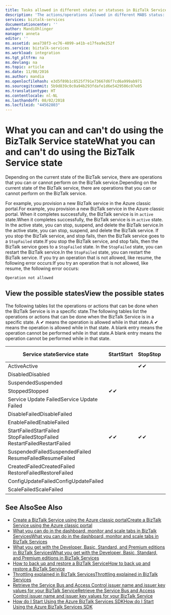 ```yaml
---
title: Tasks allowed in different states or statuses in BizTalk Services | Microsoft Docs
description: 'The actions/operations allowed in different MABS status: stop, start, restart, suspend, resume, delete, scale, update configuration, and backing up'
services: biztalk-services
documentationcenter: ''
author: MandiOhlinger
manager: anneta
editor: ''
ms.assetid: aea738f3-ec76-4099-a41b-e17fea9e252f
ms.service: biztalk-services
ms.workload: integration
ms.tgt_pltfrm: na
ms.devlang: na
ms.topic: article
ms.date: 11/08/2016
ms.author: mandia
ms.openlocfilehash: e3d5f89b1c8525f791e73667d6f7cd6a999ab971
ms.sourcegitcommit: 5b9d839c0c0a94b293fdafe1d6e5429506c07e05
ms.translationtype: HT
ms.contentlocale: nl-NL
ms.lasthandoff: 08/02/2018
ms.locfileid: "44562803"
---
```

# <a name="what-you-can-and-cant-do-using-the-biztalk-service-state"></a><span data-ttu-id="9886e-103">What you can and can't do using the BizTalk Service state</span><span class="sxs-lookup"><span data-stu-id="9886e-103">What you can and can't do using the BizTalk Service state</span></span>
<span data-ttu-id="9886e-104">Depending on the current state of the BizTalk service, there are operations that you can or cannot perform on the BizTalk service.</span><span class="sxs-lookup"><span data-stu-id="9886e-104">Depending on the current state of the BizTalk service, there are operations that you can or cannot perform on the BizTalk service.</span></span>

<span data-ttu-id="9886e-105">For example, you provision a new BizTalk service in the Azure classic portal.</span><span class="sxs-lookup"><span data-stu-id="9886e-105">For example, you provision a new BizTalk service in the Azure classic portal.</span></span> <span data-ttu-id="9886e-106">When it completes successfully, the BizTalk service is in `active` state.</span><span class="sxs-lookup"><span data-stu-id="9886e-106">When it completes successfully, the BizTalk service is in `active` state.</span></span> <span data-ttu-id="9886e-107">In the active state, you can stop, suspend, and delete the BizTalk service.</span><span class="sxs-lookup"><span data-stu-id="9886e-107">In the active state, you can stop, suspend, and delete the BizTalk service.</span></span> <span data-ttu-id="9886e-108">If you stop the BizTalk service, and stop fails, then the BizTalk service goes to a `StopFailed` state.</span><span class="sxs-lookup"><span data-stu-id="9886e-108">If you stop the BizTalk service, and stop fails, then the BizTalk service goes to a `StopFailed` state.</span></span> <span data-ttu-id="9886e-109">In the `StopFailed` state, you can restart the BizTalk service.</span><span class="sxs-lookup"><span data-stu-id="9886e-109">In the `StopFailed` state, you can restart the BizTalk service.</span></span> <span data-ttu-id="9886e-110">If you try an operation that is not allowed, like resume, the following error occurs:</span><span class="sxs-lookup"><span data-stu-id="9886e-110">If you try an operation that is not allowed, like resume, the following error occurs:</span></span>

`Operation not allowed`

## <a name="view-the-possible-states"></a><span data-ttu-id="9886e-111">View the possible states</span><span class="sxs-lookup"><span data-stu-id="9886e-111">View the possible states</span></span>

<span data-ttu-id="9886e-112">The following tables list the operations or actions that can be done when the BizTalk Service is in a specific state.</span><span class="sxs-lookup"><span data-stu-id="9886e-112">The following tables list the operations or actions that can be done when the BizTalk Service is in a specific state.</span></span> <span data-ttu-id="9886e-113">A ✔ means the operation is allowed while in that state.</span><span class="sxs-lookup"><span data-stu-id="9886e-113">A ✔ means the operation is allowed while in that state.</span></span> <span data-ttu-id="9886e-114">A blank entry means the operation cannot be performed while in that state.</span><span class="sxs-lookup"><span data-stu-id="9886e-114">A blank entry means the operation cannot be performed while in that state.</span></span>

| <span data-ttu-id="9886e-115">Service state</span><span class="sxs-lookup"><span data-stu-id="9886e-115">Service state</span></span> | <span data-ttu-id="9886e-116">Start</span><span class="sxs-lookup"><span data-stu-id="9886e-116">Start</span></span> | <span data-ttu-id="9886e-117">Stop</span><span class="sxs-lookup"><span data-stu-id="9886e-117">Stop</span></span> | <span data-ttu-id="9886e-118">Restart</span><span class="sxs-lookup"><span data-stu-id="9886e-118">Restart</span></span> | <span data-ttu-id="9886e-119">Suspend</span><span class="sxs-lookup"><span data-stu-id="9886e-119">Suspend</span></span> | <span data-ttu-id="9886e-120">Resume</span><span class="sxs-lookup"><span data-stu-id="9886e-120">Resume</span></span> | <span data-ttu-id="9886e-121">Delete</span><span class="sxs-lookup"><span data-stu-id="9886e-121">Delete</span></span> | <span data-ttu-id="9886e-122">Scale</span><span class="sxs-lookup"><span data-stu-id="9886e-122">Scale</span></span> | <span data-ttu-id="9886e-123">Update</span><span class="sxs-lookup"><span data-stu-id="9886e-123">Update</span></span> <br/> <span data-ttu-id="9886e-124">Configuration</span><span class="sxs-lookup"><span data-stu-id="9886e-124">Configuration</span></span> | <span data-ttu-id="9886e-125">Backup</span><span class="sxs-lookup"><span data-stu-id="9886e-125">Backup</span></span> |
| --- | --- | --- | --- | --- | --- | --- |--- | --- | --- |
| <span data-ttu-id="9886e-126">Active</span><span class="sxs-lookup"><span data-stu-id="9886e-126">Active</span></span> |  | <span data-ttu-id="9886e-127">✔</span><span class="sxs-lookup"><span data-stu-id="9886e-127">✔</span></span> | <span data-ttu-id="9886e-128">✔</span><span class="sxs-lookup"><span data-stu-id="9886e-128">✔</span></span> | <span data-ttu-id="9886e-129">✔</span><span class="sxs-lookup"><span data-stu-id="9886e-129">✔</span></span> |  | <span data-ttu-id="9886e-130">✔</span><span class="sxs-lookup"><span data-stu-id="9886e-130">✔</span></span> |<span data-ttu-id="9886e-131">✔</span><span class="sxs-lookup"><span data-stu-id="9886e-131">✔</span></span> |<span data-ttu-id="9886e-132">✔</span><span class="sxs-lookup"><span data-stu-id="9886e-132">✔</span></span> |<span data-ttu-id="9886e-133">✔</span><span class="sxs-lookup"><span data-stu-id="9886e-133">✔</span></span> |
| <span data-ttu-id="9886e-134">Disabled</span><span class="sxs-lookup"><span data-stu-id="9886e-134">Disabled</span></span> |  |  |  |  |  | <span data-ttu-id="9886e-135">✔</span><span class="sxs-lookup"><span data-stu-id="9886e-135">✔</span></span> | |  |  | 
| <span data-ttu-id="9886e-136">Suspended</span><span class="sxs-lookup"><span data-stu-id="9886e-136">Suspended</span></span> |  |  |  |  | <span data-ttu-id="9886e-137">✔</span><span class="sxs-lookup"><span data-stu-id="9886e-137">✔</span></span> | <span data-ttu-id="9886e-138">✔</span><span class="sxs-lookup"><span data-stu-id="9886e-138">✔</span></span> | |  | <span data-ttu-id="9886e-139">✔</span><span class="sxs-lookup"><span data-stu-id="9886e-139">✔</span></span> |
| <span data-ttu-id="9886e-140">Stopped</span><span class="sxs-lookup"><span data-stu-id="9886e-140">Stopped</span></span> | <span data-ttu-id="9886e-141">✔</span><span class="sxs-lookup"><span data-stu-id="9886e-141">✔</span></span> |  | <span data-ttu-id="9886e-142">✔</span><span class="sxs-lookup"><span data-stu-id="9886e-142">✔</span></span> |  |  | <span data-ttu-id="9886e-143">✔</span><span class="sxs-lookup"><span data-stu-id="9886e-143">✔</span></span> | |  | <span data-ttu-id="9886e-144">✔</span><span class="sxs-lookup"><span data-stu-id="9886e-144">✔</span></span> |
| <span data-ttu-id="9886e-145">Service Update Failed</span><span class="sxs-lookup"><span data-stu-id="9886e-145">Service Update Failed</span></span> |  |  |  |  |  | <span data-ttu-id="9886e-146">✔</span><span class="sxs-lookup"><span data-stu-id="9886e-146">✔</span></span> | |  |  | 
| <span data-ttu-id="9886e-147">DisableFailed</span><span class="sxs-lookup"><span data-stu-id="9886e-147">DisableFailed</span></span> |  |  |  |  |  | <span data-ttu-id="9886e-148">✔</span><span class="sxs-lookup"><span data-stu-id="9886e-148">✔</span></span> | |  |  | 
| <span data-ttu-id="9886e-149">EnableFailed</span><span class="sxs-lookup"><span data-stu-id="9886e-149">EnableFailed</span></span> |  |  |  |  |  | <span data-ttu-id="9886e-150">✔</span><span class="sxs-lookup"><span data-stu-id="9886e-150">✔</span></span> | |  |  | 
| <span data-ttu-id="9886e-151">StartFailed</span><span class="sxs-lookup"><span data-stu-id="9886e-151">StartFailed</span></span> <br/> <span data-ttu-id="9886e-152">StopFailed</span><span class="sxs-lookup"><span data-stu-id="9886e-152">StopFailed</span></span> <br/> <span data-ttu-id="9886e-153">RestartFailed</span><span class="sxs-lookup"><span data-stu-id="9886e-153">RestartFailed</span></span> | <span data-ttu-id="9886e-154">✔</span><span class="sxs-lookup"><span data-stu-id="9886e-154">✔</span></span> | <span data-ttu-id="9886e-155">✔</span><span class="sxs-lookup"><span data-stu-id="9886e-155">✔</span></span> | <span data-ttu-id="9886e-156">✔</span><span class="sxs-lookup"><span data-stu-id="9886e-156">✔</span></span> |  |  | <span data-ttu-id="9886e-157">✔</span><span class="sxs-lookup"><span data-stu-id="9886e-157">✔</span></span> | | <span data-ttu-id="9886e-158">✔</span><span class="sxs-lookup"><span data-stu-id="9886e-158">✔</span></span> | |
| <span data-ttu-id="9886e-159">SuspendedFailed</span><span class="sxs-lookup"><span data-stu-id="9886e-159">SuspendedFailed</span></span> <br/> <span data-ttu-id="9886e-160">ResumeFailed</span><span class="sxs-lookup"><span data-stu-id="9886e-160">ResumeFailed</span></span>|  |  |  | <span data-ttu-id="9886e-161">✔</span><span class="sxs-lookup"><span data-stu-id="9886e-161">✔</span></span> | <span data-ttu-id="9886e-162">✔</span><span class="sxs-lookup"><span data-stu-id="9886e-162">✔</span></span> | <span data-ttu-id="9886e-163">✔</span><span class="sxs-lookup"><span data-stu-id="9886e-163">✔</span></span> | |  |  | 
| <span data-ttu-id="9886e-164">CreatedFailed</span><span class="sxs-lookup"><span data-stu-id="9886e-164">CreatedFailed</span></span> <br/> <span data-ttu-id="9886e-165">RestoreFailed</span><span class="sxs-lookup"><span data-stu-id="9886e-165">RestoreFailed</span></span> |  |  |  |  |  | <span data-ttu-id="9886e-166">✔</span><span class="sxs-lookup"><span data-stu-id="9886e-166">✔</span></span> | |  |  | 
| <span data-ttu-id="9886e-167">ConfigUpdateFailed</span><span class="sxs-lookup"><span data-stu-id="9886e-167">ConfigUpdateFailed</span></span>  |  |  | <span data-ttu-id="9886e-168">✔</span><span class="sxs-lookup"><span data-stu-id="9886e-168">✔</span></span> |  |  | <span data-ttu-id="9886e-169">✔</span><span class="sxs-lookup"><span data-stu-id="9886e-169">✔</span></span> | |<span data-ttu-id="9886e-170">✔</span><span class="sxs-lookup"><span data-stu-id="9886e-170">✔</span></span> | |
| <span data-ttu-id="9886e-171">ScaleFailed</span><span class="sxs-lookup"><span data-stu-id="9886e-171">ScaleFailed</span></span> |  |  |  |  |  | <span data-ttu-id="9886e-172">✔</span><span class="sxs-lookup"><span data-stu-id="9886e-172">✔</span></span> |<span data-ttu-id="9886e-173">✔</span><span class="sxs-lookup"><span data-stu-id="9886e-173">✔</span></span> | |  |  | 



## <a name="see-also"></a><span data-ttu-id="9886e-174">See Also</span><span class="sxs-lookup"><span data-stu-id="9886e-174">See Also</span></span>
* [<span data-ttu-id="9886e-175">Create a BizTalk Service using the Azure classic portal</span><span class="sxs-lookup"><span data-stu-id="9886e-175">Create a BizTalk Service using the Azure classic portal</span></span>](http://go.microsoft.com/fwlink/p/?LinkID=302280)<br/>
* [<span data-ttu-id="9886e-176">What you can do in the dashboard, monitor and scale tabs in BizTalk Services</span><span class="sxs-lookup"><span data-stu-id="9886e-176">What you can do in the dashboard, monitor and scale tabs in BizTalk Services</span></span>](http://go.microsoft.com/fwlink/p/?LinkID=302281)<br/>
* [<span data-ttu-id="9886e-177">What you get with the Developer, Basic, Standard, and Premium editions in BizTalk Services</span><span class="sxs-lookup"><span data-stu-id="9886e-177">What you get with the Developer, Basic, Standard, and Premium editions in BizTalk Services</span></span>](http://go.microsoft.com/fwlink/p/?LinkID=302279)<br/>
* [<span data-ttu-id="9886e-178">How to back up and restore a BizTalk Service</span><span class="sxs-lookup"><span data-stu-id="9886e-178">How to back up and restore a BizTalk Service</span></span>](http://go.microsoft.com/fwlink/p/?LinkID=329873)<br/>
* [<span data-ttu-id="9886e-179">Throttling explained in BizTalk Services</span><span class="sxs-lookup"><span data-stu-id="9886e-179">Throttling explained in BizTalk Services</span></span>](http://go.microsoft.com/fwlink/p/?LinkID=302282)<br/>
* [<span data-ttu-id="9886e-180">Retrieve the Service Bus and Access Control issuer name and issuer key values for your BizTalk Service</span><span class="sxs-lookup"><span data-stu-id="9886e-180">Retrieve the Service Bus and Access Control issuer name and issuer key values for your BizTalk Service</span></span>](http://go.microsoft.com/fwlink/p/?LinkID=303941)<br/>
* [<span data-ttu-id="9886e-181">How do I Start Using the Azure BizTalk Services SDK</span><span class="sxs-lookup"><span data-stu-id="9886e-181">How do I Start Using the Azure BizTalk Services SDK</span></span>](http://go.microsoft.com/fwlink/p/?LinkID=302335)

